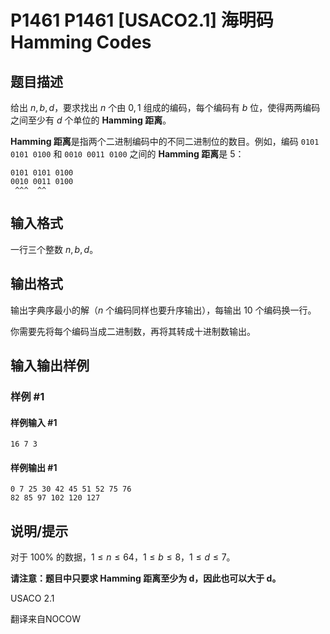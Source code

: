 # P1461 P1461 [USACO2.1] 海明码 Hamming Codes

## 题目描述

给出 $n,b,d$，要求找出 $n$ 个由 $0,1$ 组成的编码，每个编码有 $b$ 位，使得两两编码之间至少有 $d$ 个单位的 **Hamming 距离**。 

**Hamming 距离**是指两个二进制编码中的不同二进制位的数目。例如，编码 `0101 0101 0100` 和 `0010 0011 0100` 之间的 **Hamming 距离**是 $5$：

```plain
0101 0101 0100
0010 0011 0100
 ^^^  ^^       
```

## 输入格式

一行三个整数 $n,b,d$。

## 输出格式

输出字典序最小的解（$n$ 个编码同样也要升序输出），每输出 $10$ 个编码换一行。

你需要先将每个编码当成二进制数，再将其转成十进制数输出。

## 输入输出样例

### 样例 #1

#### 样例输入 #1

```
16 7 3
```

#### 样例输出 #1

```
0 7 25 30 42 45 51 52 75 76
82 85 97 102 120 127
```

## 说明/提示

对于 $100\%$ 的数据，$1\le n \le 64$，$1\le b \le 8$，$1\le d \le 7$。

**请注意：题目中只要求 Hamming 距离至少为 $\bm d$，因此也可以大于 $\bm d$。**

USACO 2.1

翻译来自NOCOW
